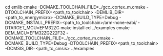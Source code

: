 cd emlib
cmake -DCMAKE_TOOLCHAIN_FILE=../gcc_cortex_m.cmake -DTOOLCHAIN_PREFIX=<path_to_toolchain> -DEMLIB_DIR=<path_to_energymicro>  -DCMAKE_BUILD_TYPE=Debug -DCMAKE_INSTALL_PREFIX=<path_to_toolchain>/arm-none-eabi/ -DTARGET_MCU=EFM32ZG
make install
cd ../examples
cmake -DEM_MCU=EFM32ZG222F32 -DCMAKE_TOOLCHAIN_FILE=../gcc_cortex_m.cmake -DCMAKE_BUILD_TYPE=Debug -DTOOLCHAIN_PREFIX=<path_to_toolchain> -DCMSIS_DIR=<path_to_cmsis> ../examples
